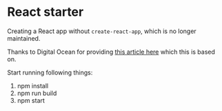 # React starter

Creating a React app without `create-react-app`, which is no longer maintained.

Thanks to Digital Ocean for providing [this article here](https://www.digitalocean.com/community/tutorials/settingup-reactjs-using-webpack-4-and-babel-7-the-definitive-guide) which this is based on.

Start running following things:
  1. npm install
  2. npm run build
  3. npm start
